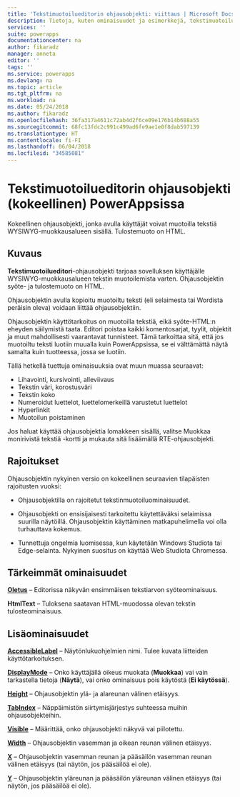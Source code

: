 ```yaml
---
title: 'Tekstimuotoilueditorin ohjausobjekti: viittaus | Microsoft Docs'
description: Tietoja, kuten ominaisuudet ja esimerkkejä, tekstimuotoilueditorin ohjausobjektista
services: ''
suite: powerapps
documentationcenter: na
author: fikaradz
manager: anneta
editor: ''
tags: ''
ms.service: powerapps
ms.devlang: na
ms.topic: article
ms.tgt_pltfrm: na
ms.workload: na
ms.date: 05/24/2018
ms.author: fikaradz
ms.openlocfilehash: 36fa317a4611c72ab4d2f6ce09e176b14b688a55
ms.sourcegitcommit: 68fc13fdc2c991c499ad6fe9ae1e0f8dab597139
ms.translationtype: HT
ms.contentlocale: fi-FI
ms.lasthandoff: 06/04/2018
ms.locfileid: "34585081"
---
```

# <a name="rich-text-editor-control-experimental-in-powerapps"></a>Tekstimuotoilueditorin ohjausobjekti (kokeellinen) PowerAppsissa
Kokeellinen ohjausobjekti, jonka avulla käyttäjät voivat muotoilla tekstiä WYSIWYG-muokkausalueen sisällä.  Tulostemuoto on HTML.

## <a name="description"></a>Kuvaus
**Tekstimuotoilueditori**-ohjausobjekti tarjoaa sovelluksen käyttäjälle WYSIWYG-muokkausalueen tekstin muotoilemista varten.  Ohjausobjektin syöte- ja tulostemuoto on HTML.

Ohjausobjektin avulla kopioitu muotoiltu teksti (eli selaimesta tai Wordista peräisin oleva) voidaan liittää ohjausobjektiin.  

Ohjausobjektin käyttötarkoitus on muotoilla tekstiä, eikä syöte-HTML:n eheyden säilymistä taata.  Editori poistaa kaikki komentosarjat, tyylit, objektit ja muut mahdollisesti vaarantavat tunnisteet.  Tämä tarkoittaa sitä, että jos muotoiltu teksti luotiin muualla kuin PowerAppsissa, se ei välttämättä näytä samalta kuin tuotteessa, jossa se luotiin.

Tällä hetkellä tuettuja ominaisuuksia ovat muun muassa seuraavat:
- Lihavointi, kursivointi, alleviivaus
- Tekstin väri, korostusväri
- Tekstin koko
- Numeroidut luettelot, luettelomerkeillä varustetut luettelot
- Hyperlinkit
- Muotoilun poistaminen

Jos haluat käyttää ohjausobjektia lomakkeen sisällä, valitse Muokkaa monirivistä tekstiä -kortti ja mukauta sitä lisäämällä RTE-ohjausobjekti.

## <a name="limitations"></a>Rajoitukset
Ohjausobjektin nykyinen versio on kokeellinen seuraavien tilapäisten rajoitusten vuoksi:
- Ohjausobjektilla on rajoitetut tekstinmuotoiluominaisuudet.  

- Ohjausobjekti on ensisijaisesti tarkoitettu käytettäväksi selaimissa suurilla näytöillä.  Ohjausobjektin käyttäminen matkapuhelimella voi olla turhauttava kokemus.

- Tunnettuja ongelmia luomisessa, kun käytetään Windows Studiota tai Edge-selainta.  Nykyinen suositus on käyttää Web Studiota Chromessa.


## <a name="key-properties"></a>Tärkeimmät ominaisuudet
**[Oletus](properties-core.md)** – Editorissa näkyvän ensimmäisen tekstiarvon syöteominaisuus.

**HtmlText** – Tuloksena saatavan HTML-muodossa olevan tekstin tulosteominaisuus.



## <a name="additional-properties"></a>Lisäominaisuudet
**[AccessibleLabel](properties-accessibility.md)** – Näytönlukuohjelmien nimi. Tulee kuvata liitteiden käyttötarkoituksen.

**[DisplayMode](properties-core.md)** – Onko käyttäjällä oikeus muokata (**Muokkaa**) vai vain tarkastella tietoja (**Näytä**), vai onko ominaisuus pois käytöstä (**Ei käytössä**).

**[Height](properties-size-location.md)** – Ohjausobjektin ylä- ja alareunan välinen etäisyys.

**[TabIndex](properties-accessibility.md)** – Näppäimistön siirtymisjärjestys suhteessa muihin ohjausobjekteihin.

**[Visible](properties-core.md)** – Määrittää, onko ohjausobjekti näkyvä vai piilotettu.

**[Width](properties-size-location.md)** – Ohjausobjektin vasemman ja oikean reunan välinen etäisyys.

**[X](properties-size-location.md)** – Ohjausobjektin vasemman reunan ja pääsäilön vasemman reunan välinen etäisyys (tai näytön, jos pääsäilöä ei ole).

**[Y](properties-size-location.md)** – Ohjausobjektin yläreunan ja pääsäilön yläreunan välinen etäisyys (tai näytön, jos pääsäilöä ei ole).
